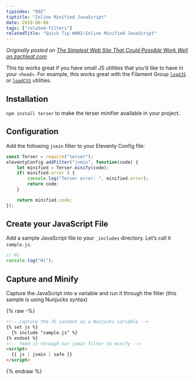 ```yaml
---
tipindex: "002"
tiptitle: "Inline Minified JavaScript"
date: 2018-06-08
tags: ["related-filters"]
relatedTitle: "Quick Tip #002—Inline Minified JavaScript"
---
```


_Originally posted on [The Simplest Web Site That Could Possible Work Well on zachleat.com](https://www.zachleat.com/web/that-could-possibly-work/)_

This tip works great if you have small JS utilities that you’d like to have in your `<head>`. For example, this works great with the Filament Group [`loadJS`](https://github.com/filamentgroup/loadJS) or [`loadCSS`](https://github.com/filamentgroup/loadCSS) utilities.

## Installation

`npm install terser` to make the terser minifier available in your project.

## Configuration

Add the following `jsmin` filter to your Eleventy Config file:

```js
const Terser = require("terser");
eleventyConfig.addFilter("jsmin", function(code) {
    let minified = Terser.minify(code);
    if( minified.error ) {
        console.log("Terser error: ", minified.error);
        return code;
    }

    return minified.code;
});
```

## Create your JavaScript File

Add a sample JavaScript file to your `_includes` directory. Let’s call it `sample.js`.

```js
// Hi
console.log("Hi");
```

## Capture and Minify

Capture the JavaScript into a variable and run it through the filter (this sample is using Nunjucks syntax)

{% raw -%}
```html
<!-- capture the JS content as a Nunjucks variable -->
{% set js %}
  {% include "sample.js" %}
{% endset %}
<!-- feed it through our jsmin filter to minify -->
<script>
  {{ js | jsmin | safe }}
</script>
```
{% endraw %}
